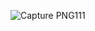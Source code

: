![Capture PNG111](https://user-images.githubusercontent.com/71525305/108352473-bfff9600-719b-11eb-8fb6-5b71d5d99b8f.PNG)
